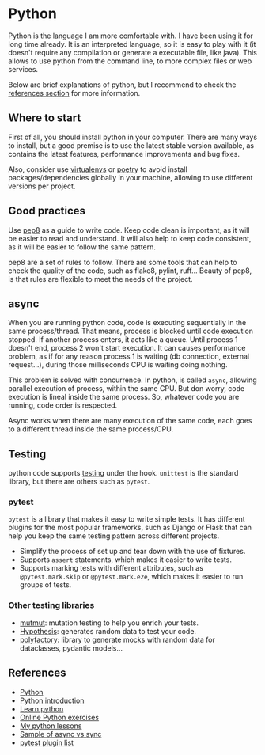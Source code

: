 # Python

Python is the language I am more comfortable with. I have been using it for long
time already. It is an interpreted language, so it is easy to play with it (it
doesn't require any compilation or generate a executable file, like java). This
allows to use python from the command line, to more complex files or web
services.

Below are brief explanations of python, but I recommend to check the
[references section](#references) for more information.

## Where to start

First of all, you should install python in your computer. There are many ways to
install, but a good premise is to use the latest stable version available, as
contains the latest features, performance improvements and bug fixes.

Also, consider use [virtualenvs](./virtualenvs.md) or
[poetry](./virtualenvs.md#poetry) to avoid install packages/dependencies globally
in your machine, allowing to use different versions per project.

## Good practices

Use [pep8](https://www.python.org/dev/peps/pep-0008/) as a guide to write code.
Keep code clean is important, as it will be easier to read and understand. It
will also help to keep code consistent, as it will be easier to follow the same
pattern.

pep8 are a set of rules to follow. There are some tools that can help to check
the quality of the code, such as flake8, pylint, ruff... Beauty of pep8, is that
rules are flexible to meet the needs of the project.

## async

When you are running python code, code is executing sequentially in the same
process/thread. That means, process is blocked until code execution stopped. If
another process enters, it acts like a queue. Until process 1 doesn't end,
process 2 won't start execution. It can causes performance problem, as if for
any reason process 1 is waiting (db connection, external request...), during
those milliseconds CPU is waiting doing nothing.

This problem is solved with concurrence. In python, is called `async`, allowing
parallel execution of process, within the same CPU. But don worry, code
execution is lineal inside the same process. So, whatever code you are running,
code order is respected.

Async works when there are many execution of the same code, each goes to a
different thread inside the same process/CPU.

## Testing

python code supports [testing](../utils/testing.md) under the hook. `unittest`
is the standard library, but there are others such as `pytest`.

### pytest

`pytest` is a library that makes it easy to write simple tests. It has different
plugins for the most popular frameworks, such as Django or Flask that can help
you keep the same testing pattern across different projects.

- Simplify the process of set up and tear down with the use of fixtures.
- Supports `assert` statements, which makes it easier to write tests.
- Supports marking tests with different attributes, such as `@pytest.mark.skip`
  or `@pytest.mark.e2e`, which makes it easier to run groups of tests.

### Other testing libraries

- [mutmut](https://github.com/boxed/mutmut): mutation testing to help you enrich
  your tests.
- [Hypothesis](https://hypothesis.readthedocs.io/en/latest/): generates random
  data to test your code.
- [polyfactory](https://pypi.org/project/polyfactory/): library to generate
  mocks with random data for dataclasses, pydantic models...

## References

- [Python](https://www.python.org/)
- [Python introduction](https://www.udacity.com/course/introduction-to-python--ud1110)
- [Learn python](https://learnxinyminutes.com/docs/python/)
- [Online Python exercises](https://www.hackerrank.com/domains/python)
- [My python lessons](https://mclargo.github.io/python-lessons/)
- [Sample of async vs sync](https://realpython.com/async-io-python/#the-asyncio-package-and-asyncawait)
- [pytest plugin list](https://docs.pytest.org/en/latest/reference/plugin_list.html)
